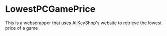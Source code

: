# LowestPCGamePrice
This is a webscrapper that uses AllKeyShop's website to retrieve the lowest price of a game
